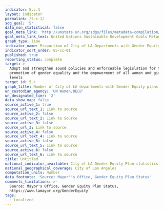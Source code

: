 ```yaml
---
indicator: 5.c.1
layout: indicator
permalink: /5-c-1/
sdg_goal: '5'
data_non_statistical: false
goal_meta_link: 'http://unstats.un.org/sdgs/files/metadata-compilation/Metadata-Goal-5.pdf'
goal_meta_link_text: United Nations Sustainable Development Goals Metadata (pdf 634kB)
graph_type: line
indicator_name: Proportion of City of LA Departments with Gender Equity plans
indicator_sort_order: 05-cc-01
published: true
reporting_status: complete
target: >-
  Adopt and strengthen sound policies and enforceable legislation for the
  promotion of gender equality and the empowerment of all women and girls at all
  levels
target_id: 5.c
graph_title: Number of City of LA departments with Gender Equity plans
un_custodian_agency: 'UN Women,OECD'
un_designated_tier: '2'
data_show_map: false
source_active_1: true
source_url_text_1: Link to source
source_active_2: false
source_url_text_2: Link to Source
source_active_3: false
source_url_3: Link to source
source_active_4: false
source_url_text_4: Link to source
source_active_5: false
source_url_text_5: Link to source
source_active_6: false
source_url_text_6: Link to source
title: Untitled
national_indicator_available: City of LA Gender Equity Plan statistics
national_geographical_coverage: City of Los Angeles
computation_units: Number
data_footnote: 'Source: Mayor''s Office, Gender Equity Plan Status'
comments_limitations: >-
  Source: Mayor's Office, Gender Equity Plan Status,
  https://www.lamayor.org/GenderEquity
tags:
  - Localized
---
```

